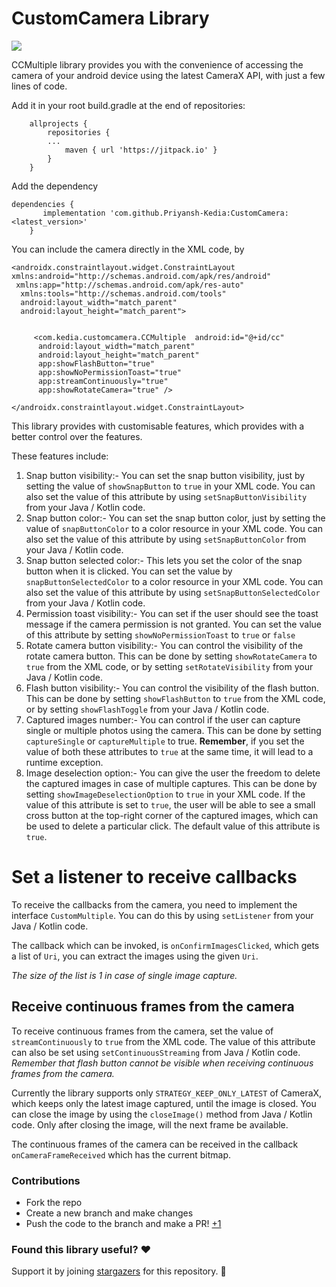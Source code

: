 
# CustomCamera Library
[![](https://jitpack.io/v/Priyansh-Kedia/CustomCamera.svg)](https://jitpack.io/#Priyansh-Kedia/CustomCamera)



CCMultiple library provides you with the convenience of accessing the camera of your android device using the latest CameraX API, with just a few lines of code. 


Add it in your root build.gradle at the end of repositories:

		allprojects {
			repositories {
			...
				maven { url 'https://jitpack.io' }
			}
		}


Add the dependency

	dependencies {
		   implementation 'com.github.Priyansh-Kedia:CustomCamera:<latest_version>'
		}
		


You can include the camera directly in the XML code, by 

    <androidx.constraintlayout.widget.ConstraintLayout
    xmlns:android="http://schemas.android.com/apk/res/android"  
	 xmlns:app="http://schemas.android.com/apk/res-auto"  
	  xmlns:tools="http://schemas.android.com/tools"  
	  android:layout_width="match_parent"  
	  android:layout_height="match_parent">  
  
  
		 <com.kedia.customcamera.CCMultiple  android:id="@+id/cc"  
		  android:layout_width="match_parent"  
		  android:layout_height="match_parent"  
		  app:showFlashButton="true"  
		  app:showNoPermissionToast="true"  
		  app:streamContinuously="true"  
		  app:showRotateCamera="true" />  
  
	</androidx.constraintlayout.widget.ConstraintLayout>
	

This library provides with customisable features, which provides with a better control over the features.

These features include:

 1. Snap button visibility:- You can set the snap button visibility, just by setting the value of `showSnapButton` to `true` in your XML code. You can also set the value of this attribute by using `setSnapButtonVisibility` from your Java / Kotlin code.
 2. Snap button color:- You can set the snap button color, just by setting the value of `snapButtonColor` to a color resource in your XML code. You can also set the value of this attribute by using `setSnapButtonColor` from your Java / Kotlin code. 
 3. Snap button selected color:- This lets you set the color of the snap button when it is clicked. You can set the value by `snapButtonSelectedColor` to a color resource in your XML code. You can also set the value of this attribute by using `setSnapButtonSelectedColor` from your Java / Kotlin code. 
 4. Permission toast visibility:- You can set if the user should see the toast message if the camera permission is not granted. You can set the value of this attribute by setting `showNoPermissionToast` to `true` or `false`
 5. Rotate camera button visibility:- You can control the visibility of the rotate camera button. This can be done by setting `showRotateCamera` to `true` from the XML code, or by setting `setRotateVisibility` from your Java / Kotlin code.
 6. Flash button visibility:- You can control the visibility of the flash button. This can be done by setting `showFlashButton` to `true` from the XML code, or by setting `showFlashToggle` from your Java / Kotlin code. 
 7. Captured images number:- You can control if the user can capture single or multiple photos using the camera. This can be done by setting `captureSingle` or `captureMultiple` to true. **Remember**, if you set the value of both these attributes to `true` at the same time, it will lead to a runtime exception. 
 8. Image deselection option:- You can give the user the freedom to delete the captured images in case of multiple captures. This can be done by setting `showImageDeselectionOption` to `true` in your XML code. If the value of this attribute is set to `true`, the user will be able to see a small cross button at the top-right corner of the captured images, which can be used to delete a particular click. The default value of this attribute is `true`.

# Set a listener to receive callbacks
To receive the callbacks from the camera, you need to implement the interface `CustomMultiple`. You can do this by using `setListener` from your Java / Kotlin code. 

The callback which can be invoked, is `onConfirmImagesClicked`, which gets a list of `Uri`, you can extract the images using the given `Uri`.

*The size of the list is 1 in case of single image capture.*

## Receive continuous frames from the camera

To receive continuous frames from the camera, set the value of `streamContinuously` to `true` from the XML code. The value of this attribute can also be set using `setContinuousStreaming` from Java / Kotlin code. 
*Remember that flash button cannot be visible when receiving continuous frames from the camera.*

Currently the library supports only `STRATEGY_KEEP_ONLY_LATEST` of CameraX, which keeps only the latest image captured, until the image is closed. You can close the image by using the `closeImage()` method from Java / Kotlin code. Only after closing the image, will the next frame be available. 

The continuous frames of the camera can be received in the callback `onCameraFrameReceived` which has the current bitmap.


### Contributions
- Fork the repo
- Create a new branch and make changes
- Push the code to the branch and make a PR! [+1](https://github.githubassets.com/images/icons/emoji/unicode/1f44d.png)


### Found this library useful? :heart:

Support it by joining [stargazers](https://github.com/Priyansh-Kedia/CustomCamera/stargazers) for this repository. :star2:
